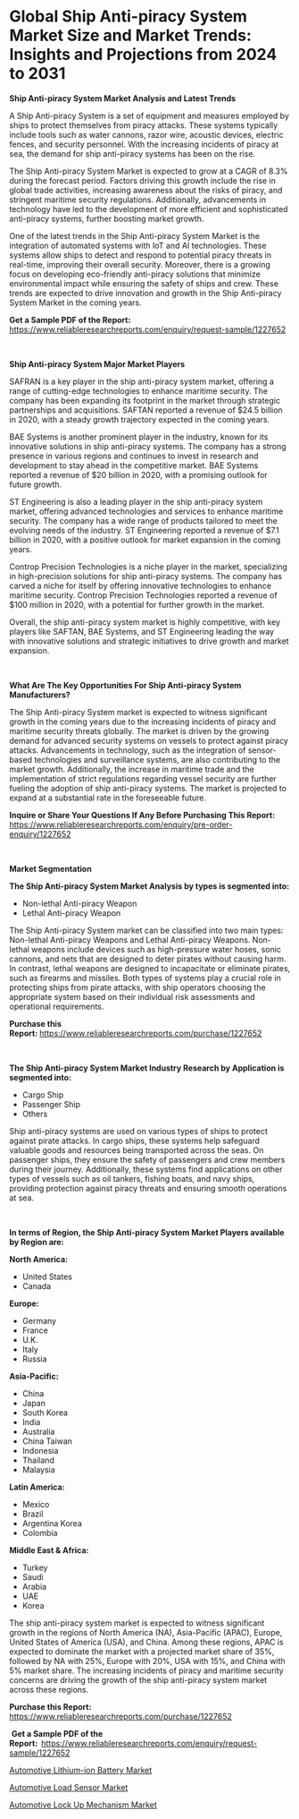 <p><h1>Global Ship Anti-piracy System Market Size and Market Trends: Insights and Projections from 2024 to 2031</h1></p><p><strong>Ship Anti-piracy System Market Analysis and Latest Trends</strong></p>
<p><p>A Ship Anti-piracy System is a set of equipment and measures employed by ships to protect themselves from piracy attacks. These systems typically include tools such as water cannons, razor wire, acoustic devices, electric fences, and security personnel. With the increasing incidents of piracy at sea, the demand for ship anti-piracy systems has been on the rise.</p><p>The Ship Anti-piracy System Market is expected to grow at a CAGR of 8.3% during the forecast period. Factors driving this growth include the rise in global trade activities, increasing awareness about the risks of piracy, and stringent maritime security regulations. Additionally, advancements in technology have led to the development of more efficient and sophisticated anti-piracy systems, further boosting market growth.</p><p>One of the latest trends in the Ship Anti-piracy System Market is the integration of automated systems with IoT and AI technologies. These systems allow ships to detect and respond to potential piracy threats in real-time, improving their overall security. Moreover, there is a growing focus on developing eco-friendly anti-piracy solutions that minimize environmental impact while ensuring the safety of ships and crew. These trends are expected to drive innovation and growth in the Ship Anti-piracy System Market in the coming years.</p></p>
<p><strong>Get a Sample PDF of the Report:&nbsp;</strong> <a href="https://www.reliableresearchreports.com/enquiry/request-sample/1227652">https://www.reliableresearchreports.com/enquiry/request-sample/1227652</a></p>
<p>&nbsp;</p>
<p><strong>Ship Anti-piracy System Major Market Players</strong></p>
<p><p>SAFRAN is a key player in the ship anti-piracy system market, offering a range of cutting-edge technologies to enhance maritime security. The company has been expanding its footprint in the market through strategic partnerships and acquisitions. SAFTAN reported a revenue of $24.5 billion in 2020, with a steady growth trajectory expected in the coming years.</p><p>BAE Systems is another prominent player in the industry, known for its innovative solutions in ship anti-piracy systems. The company has a strong presence in various regions and continues to invest in research and development to stay ahead in the competitive market. BAE Systems reported a revenue of $20 billion in 2020, with a promising outlook for future growth.</p><p>ST Engineering is also a leading player in the ship anti-piracy system market, offering advanced technologies and services to enhance maritime security. The company has a wide range of products tailored to meet the evolving needs of the industry. ST Engineering reported a revenue of $7.1 billion in 2020, with a positive outlook for market expansion in the coming years.</p><p>Controp Precision Technologies is a niche player in the market, specializing in high-precision solutions for ship anti-piracy systems. The company has carved a niche for itself by offering innovative technologies to enhance maritime security. Controp Precision Technologies reported a revenue of $100 million in 2020, with a potential for further growth in the market.</p><p>Overall, the ship anti-piracy system market is highly competitive, with key players like SAFTAN, BAE Systems, and ST Engineering leading the way with innovative solutions and strategic initiatives to drive growth and market expansion.</p></p>
<p>&nbsp;</p>
<p><strong>What Are The Key Opportunities For Ship Anti-piracy System Manufacturers?</strong></p>
<p><p>The Ship Anti-piracy System market is expected to witness significant growth in the coming years due to the increasing incidents of piracy and maritime security threats globally. The market is driven by the growing demand for advanced security systems on vessels to protect against piracy attacks. Advancements in technology, such as the integration of sensor-based technologies and surveillance systems, are also contributing to the market growth. Additionally, the increase in maritime trade and the implementation of strict regulations regarding vessel security are further fueling the adoption of ship anti-piracy systems. The market is projected to expand at a substantial rate in the foreseeable future.</p></p>
<p><strong>Inquire or Share Your Questions If Any Before Purchasing This Report:</strong> <a href="https://www.reliableresearchreports.com/enquiry/pre-order-enquiry/1227652">https://www.reliableresearchreports.com/enquiry/pre-order-enquiry/1227652</a></p>
<p>&nbsp;</p>
<p><strong>Market Segmentation</strong></p>
<p><strong>The Ship Anti-piracy System Market Analysis by types is segmented into:</strong></p>
<p><ul><li>Non-lethal Anti-piracy Weapon</li><li>Lethal Anti-piracy Weapon</li></ul></p>
<p><p>The Ship Anti-piracy System market can be classified into two main types: Non-lethal Anti-piracy Weapons and Lethal Anti-piracy Weapons. Non-lethal weapons include devices such as high-pressure water hoses, sonic cannons, and nets that are designed to deter pirates without causing harm. In contrast, lethal weapons are designed to incapacitate or eliminate pirates, such as firearms and missiles. Both types of systems play a crucial role in protecting ships from pirate attacks, with ship operators choosing the appropriate system based on their individual risk assessments and operational requirements.</p></p>
<p><strong>Purchase this Report:&nbsp;</strong><a href="https://www.reliableresearchreports.com/purchase/1227652">https://www.reliableresearchreports.com/purchase/1227652</a></p>
<p>&nbsp;</p>
<p><strong>The Ship Anti-piracy System Market Industry Research by Application is segmented into:</strong></p>
<p><ul><li>Cargo Ship</li><li>Passenger Ship</li><li>Others</li></ul></p>
<p><p>Ship anti-piracy systems are used on various types of ships to protect against pirate attacks. In cargo ships, these systems help safeguard valuable goods and resources being transported across the seas. On passenger ships, they ensure the safety of passengers and crew members during their journey. Additionally, these systems find applications on other types of vessels such as oil tankers, fishing boats, and navy ships, providing protection against piracy threats and ensuring smooth operations at sea.</p></p>
<p>&nbsp;</p>
<p><strong>In terms of Region, the Ship Anti-piracy System Market Players available by Region are:</strong></p>
<p>
    <p> <strong> North America: </strong>
        <ul>
            <li>United States</li>
            <li>Canada</li>
        </ul>
        </p> 
    <p> <strong> Europe: </strong>
        <ul>
            <li>Germany</li>
            <li>France</li>
            <li>U.K.</li>
            <li>Italy</li>
            <li>Russia</li>
        </ul>
        </p> 
    <p> <strong> Asia-Pacific: </strong>
        <ul>
            <li>China</li>
            <li>Japan</li>
            <li>South Korea</li>
            <li>India</li>
            <li>Australia</li>
            <li>China Taiwan</li>
            <li>Indonesia</li>
            <li>Thailand</li>
            <li>Malaysia</li>
        </ul>
        </p> 
    <p> <strong> Latin America: </strong>
        <ul>
            <li>Mexico</li>
            <li>Brazil</li>
            <li>Argentina Korea</li>
            <li>Colombia</li>
        </ul>
        </p> 
    <p> <strong> Middle East & Africa: </strong>
        <ul>
            <li>Turkey</li>
            <li>Saudi</li>
            <li>Arabia</li>
            <li>UAE</li>
            <li>Korea</li>
        </ul>
    </p>
    </p>
<p><p>The ship anti-piracy system market is expected to witness significant growth in the regions of North America (NA), Asia-Pacific (APAC), Europe, United States of America (USA), and China. Among these regions, APAC is expected to dominate the market with a projected market share of 35%, followed by NA with 25%, Europe with 20%, USA with 15%, and China with 5% market share. The increasing incidents of piracy and maritime security concerns are driving the growth of the ship anti-piracy system market across these regions.</p></p>
<p><strong>Purchase this Report: </strong><a href="https://www.reliableresearchreports.com/purchase/1227652">https://www.reliableresearchreports.com/purchase/1227652</a></p>
<p>&nbsp;<strong>Get a Sample PDF of the Report:&nbsp;&nbsp;</strong><a href="https://www.reliableresearchreports.com/enquiry/request-sample/1227652">https://www.reliableresearchreports.com/enquiry/request-sample/1227652</a></p>
<p><strong></strong></p>
<p><p><a href="https://view.publitas.com/reportprime-1/automotive-lithium-ion-battery-market-offer-valuable-insights-into-market-size-market-share-market-trends-and-projections-spanning-from-2023-to-2030/">Automotive Lithium-ion Battery Market</a></p><p><a href="https://view.publitas.com/reportprime-1/automotive-load-sensor-market-offer-valuable-insights-into-market-size-market-share-market-trends-and-projections-spanning-from-2023-to-2030/">Automotive Load Sensor Market</a></p><p><a href="https://view.publitas.com/reportprime-1/automotive-lock-up-mechanism-market-offer-valuable-insights-into-market-size-market-share-market-trends-and-projections-spanning-from-2023-to-2030/">Automotive Lock Up Mechanism Market</a></p></p>